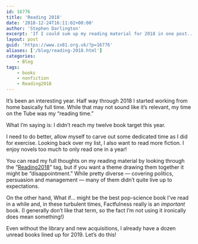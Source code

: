```yaml
---
id: 16776
title: 'Reading 2018'
date: '2018-12-24T16:11:02+00:00'
author: 'Stephen Darlington'
excerpt: 'If I could sum up my reading material for 2018 in one post... this would be it. '
layout: post
guid: 'https://www.zx81.org.uk/?p=16776'
aliases: ['/blog/reading-2018.html']
categories:
    - Blog
tags:
    - books
    - nonfiction
    - Reading2018
---
```


It’s been an interesting year. Half way through 2018 I started working from home basically full time. While that may not sound like it’s relevant, my time on the Tube was my “reading time.”

What I’m saying is: I didn’t reach my twelve book target this year.

I need to do better, allow myself to carve out some dedicated time as I did for exercise. Looking back over my list, I also want to read more fiction. I enjoy novels too much to only read one in a year!

You can read my full thoughts on my reading material by looking through the “[Reading2018](/tag/reading2018)” tag, but if you want a theme drawing them together it might be “disappointment.” While pretty diverse — covering politics, persuasion and management — many of them didn’t quite live up to expectations.

On the other hand, What if… might be the best pop-science book I’ve read in a while and, in these turbulent times, Factfulness really is an *important* book. (I generally don’t like that term, so the fact I’m not using it ironically does mean something!)

Even without the library and new acquisitions, I already have a dozen unread books lined up for 2019. Let’s do this!